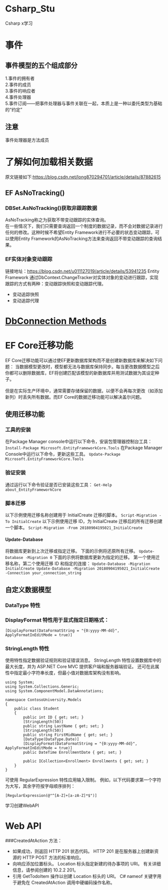 # Csharp_Stu
Csharp x学习
# 事件
## 事件模型的五个组成部分
1.事件的拥有者<br/>
2.事件的成员<br/>
3.事件的响应者<br/>
4.事件处理器<br/>
5.事件订阅——把事件处理器与事件关联在一起，本质上是一种以委托类型为基础的“约定”
## 注意
事件处理器是方法成员
# 了解如何加载相关数据
原文链接如下:https://blog.csdn.net/long870294701/article/details/87882615
## EF AsNoTracking()
### DBSet.AsNoTracking()获取非跟踪数据
   AsNoTracking称之为获取不带变动跟踪的实体查询。<br/>
   在一些情况下，我们只需要查询返回一个制度的数据记录，而不会对数据记录进行任何的修改。这种时候不希望Entity Framework进行不必要的状态变动跟踪，可以使用Entity Framework的AsNoTracking方法来查询返回不带变动跟踪的查询结果。
### EF实体对象变动跟踪
链接地址：https://blog.csdn.net/u011127019/article/details/53941235
  Entity Framework 通过DbContext.ChangeTracker对实体对象的变动进行跟踪，实现跟踪的方式有两种：变动跟踪快照和变动跟踪代理。
- 变动追踪快照
- 变动追踪代理

# [DbConnection Methods](https://docs.microsoft.com/zh-cn/dotnet/api/system.data.common.dbconnection.openasync?view=netcore-3.1)
# EF Core迁移功能
EF Core迁移功能可以通过使EF更新数据库架构而不是创建新数据库来解决如下问题：
   当数据模型更改时，模型都无法与数据库保持同步。每当更改数据模型之后你都可以删除数据库，EF将创建匹配该模型的新数据库并用测试数据为其设定种子。
<br/><br/>
   但是在实际生产环境中，通常需要存储保留的数据，以便不会再每次更改（如添加新列）时丢失所有数据。而EF Core的数据迁移功能可以解决盖尔问题。
   
## 使用迁移功能
### 工具的安装
在Package Manager console中运行以下命令，安装包管理器控制台工具：
``
Install-Package Microsoft.EntityFrameworkCore.Tools
``
在Package Manager Console中运行以下命令，更新这些工具。
``
Update-Package Microsoft.EntityFrameworkCore.Tools
``
### 验证安装
通过运行以下命令验证是否已安装这些工具：
``
Get-Help about_EntityFrameworkCore
``
### 脚本迁移
以下示例使用迁移名称创建用于 InitialCreate 迁移的脚本。
``
Script-Migration -To InitialCreate
``
以下示例使用迁移 ID，为 InitialCreate 迁移后的所有迁移创建一个脚本。
``
Script-Migration -From 20180904195021_InitialCreate
``
#### Update-Database
将数据库更新到上次迁移或指定迁移。
下面的示例将还原所有迁移。
``
Update-Database -Migration 0
``
下面的示例将数据库更新为指定的迁移。 第一个使用迁移名称，第二个使用迁移 ID 和指定的连接：
``
Update-Database -Migration InitialCreate
Update-Database -Migration 20180904195021_InitialCreate -Connection your_connection_string
``

## 自定义数据模型
### DataType 特性
### DisplayFormat 特性用于显式指定日期格式：
``
[DisplayFormat(DataFormatString = "{0:yyyy-MM-dd}", ApplyFormatInEditMode = true)]
``
### StringLength 特性
使用特性指定数据验证规则和验证错误消息。 StringLength 特性设置数据库中的最大长度，并为 ASP.NET Core MVC 提供客户端和服务器端验证。 还可在此属性中指定最小字符串长度，但最小值对数据库架构没有影响。
```
using System;
using System.Collections.Generic;
using System.ComponentModel.DataAnnotations;

namespace ContosoUniversity.Models
{
    public class Student
    {
        public int ID { get; set; }
        [StringLength(50)]
        public string LastName { get; set; }
        [StringLength(50)]
        public string FirstMidName { get; set; }
        [DataType(DataType.Date)]
        [DisplayFormat(DataFormatString = "{0:yyyy-MM-dd}", ApplyFormatInEditMode = true)]
        public DateTime EnrollmentDate { get; set; }

        public ICollection<Enrollment> Enrollments { get; set; }
    }
}
```
可使用 RegularExpression 特性应用输入限制。 例如，以下代码要求第一个字符为大写，其余字符按字母顺序排列：
```
[RegularExpression(@"^[A-Z]+[a-zA-Z]*$")]
```
学习创建WebAPI
# Web API
###CreatedAtAction 方法：

- 如果成功，则返回 HTTP 201 状态代码。 HTTP 201 是在服务器上创建新资源的 HTTP POST 方法的标准响应。
- 向响应添加位置标头。 Location 标头指定新建的待办事项的 URI。 有关详细信息，请参阅创建的 10.2.2 201。
- 引用 GetTodoItem 操作以创建 Location 标头的 URI。 C# nameof 关键字用于避免在 CreatedAtAction 调用中硬编码操作名称。
